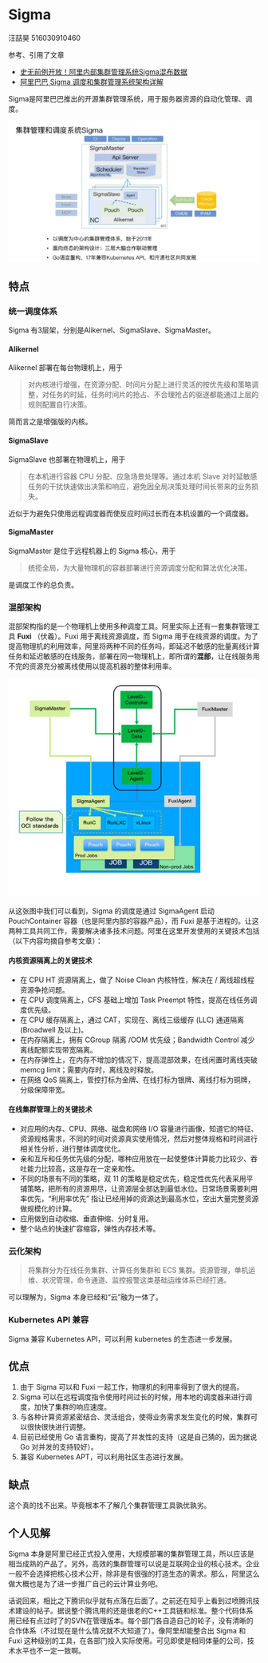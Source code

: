 # Sigma
汪喆昊 516030910460

参考、引用了文章
- [史无前例开放！阿里内部集群管理系统Sigma混布数据](https://mp.weixin.qq.com/s/4-7LLacEksMGfw6eZPz53w?spm=a2c4e.11153940.blogcont196244.12.3838394feYN7Gh)
- [阿里巴巴 Sigma 调度和集群管理系统架构详解](https://juejin.im/post/5ad867b06fb9a045fc665ca4)

Sigma是阿里巴巴推出的开源集群管理系统，用于服务器资源的自动化管理、调度。

![sigma](./image/sigma01.png)
## 特点
### 统一调度体系
Sigma 有3层架，分别是Alikernel、SigmaSlave、SigmaMaster。
#### Alikernel
Alikernel 部署在每台物理机上，用于
>对内核进行增强，在资源分配、时间片分配上进行灵活的按优先级和策略调整，对任务的时延，任务时间片的抢占、不合理抢占的驱逐都能通过上层的规则配置自行决策。

简而言之是增强版的内核。
#### SigmaSlave
SigmaSlave 也部署在物理机上，用于
>在本机进行容器 CPU 分配、应急场景处理等。通过本机 Slave 对时延敏感任务的干扰快速做出决策和响应，避免因全局决策处理时间长带来的业务损失。

近似于为避免只使用远程调度器而使反应时间过长而在本机设置的一个调度器。
#### SigmaMaster
SigmaMaster 是位于远程机器上的 Sigma 核心，用于
>统揽全局，为大量物理机的容器部署进行资源调度分配和算法优化决策。

是调度工作的总负责。
### 混部架构
混部架构指的是一个物理机上使用多种调度工具。阿里实际上还有一套集群管理工具 **Fuxi** （伏羲）。Fuxi 用于离线资源调度，而 Sigma 用于在线资源的调度。为了提高物理机的利用效率，阿里将两种不同的任务吗，即延迟不敏感的批量离线计算任务和延迟敏感的在线服务，部署在同一物理机上，即所谓的**混部**，让在线服务用不完的资源充分被离线使用以提高机器的整体利用率。

![mix architecture](./image/sigma02.jpg)

从这张图中我们可以看到，Sigma 的调度是通过 SigmaAgent 启动 PouchContainer 容器（也是阿里内部的容器产品），而 Fuxi 是基于进程的。让这两种工具共同工作，需要解决诸多技术问题。阿里在这里开发使用的关键技术包括（以下内容均摘自参考文章）：
#### 内核资源隔离上的关键技术
- 在 CPU HT 资源隔离上，做了 Noise Clean 内核特性，解决在 / 离线超线程资源争抢问题。
- 在 CPU 调度隔离上，CFS 基础上增加 Task Preempt 特性，提高在线任务调度优先级。
- 在 CPU 缓存隔离上，通过 CAT，实现在、离线三级缓存 (LLC) 通道隔离 (Broadwell 及以上)。
- 在内存隔离上，拥有 CGroup 隔离 /OOM 优先级；Bandwidth Control 减少离线配额实现带宽隔离。
- 在内存弹性上，在内存不增加的情况下，提高混部效果，在线闲置时离线突破 memcg limit；需要内存时，离线及时释放。
- 在网络 QoS 隔离上，管控打标为金牌、在线打标为银牌、离线打标为铜牌，分级保障带宽。

#### 在线集群管理上的关键技术

- 对应用的内存、CPU、网络、磁盘和网络 I/O 容量进行画像，知道它的特征、资源规格需求，不同的时间对资源真实使用情况，然后对整体规格和时间进行相关性分析，进行整体调度优化。
- 亲和互斥和任务优先级的分配，哪种应用放在一起使整体计算能力比较少、吞吐能力比较高，这是存在一定亲和性。
- 不同的场景有不同的策略，双 11 的策略是稳定优先，稳定性优先代表采用平铺策略，把所有的资源用尽，让资源层全部达到最低水位。日常场景需要利用率优先，“利用率优先” 指让已经用掉的资源达到最高水位，空出大量完整资源做规模化的计算。
- 应用做到自动收缩、垂直伸缩、分时复用。
- 整个站点的快速扩容缩容，弹性内存技术等。
### 云化架构
>将集群分为在线任务集群、计算任务集群和 ECS 集群。资源管理，单机运维、状况管理，命令通道、监控报警这类基础运维体系已经打通。

可以理解为，Sigma 本身已经和“云”融为一体了。

### Kubernetes API 兼容
Sigma 兼容 Kubernetes API，可以利用 kubernetes 的生态进一步发展。
## 优点
1. 由于 Sigma 可以和 Fuxi 一起工作，物理机的利用率得到了很大的提高。
2. Sigma 可以在远程调度指令使用时间过长的时候，用本地的调度器来进行调度，加快了集群的响应速度。
3. 与各种计算资源紧密结合、灵活组合，使得业务需求发生变化的时候，集群可以很快很快进行调整。
4. 目前已经使用 Go 语言重构，提高了并发性的支持（这是自己猜的，因为据说 Go 对并发的支持较好）。
5. 兼容 Kubernetes APT，可以利用社区生态进行发展。
## 缺点
这个真的找不出来。毕竟根本不了解几个集群管理工具孰优孰劣。

## 个人见解
Sigma 本身是阿里已经正式投入使用，大规模部署的集群管理工具，所以应该是相当成熟的产品了。另外，高效的集群管理可以说是互联网企业的核心技术。企业一般不会选择把核心技术公开，除非是有很强的打造生态的需求。那么，阿里这么做大概也是为了进一步推广自己的云计算业务吧。

话说回来，相比之下腾讯似乎就有点落在后面了。之前还在知乎上看到过喷腾讯技术建设的帖子。据说整个腾讯用的还是很老的C++工具链和标准。整个代码体系用已经有点过时了的SVN在管理版本。每个部门各自造自己的轮子，没有清晰的合作体系（不过现在是什么情况就不大知道了）。像阿里却能整合出 Sigma 和 Fuxi 这种级别的工具，在各部门投入实际使用。可见即使是相同体量的公司，技术水平也不一定一致啊。
